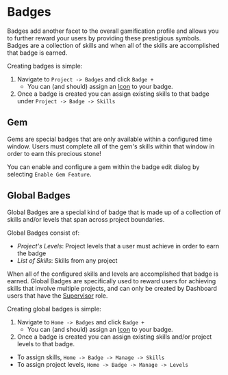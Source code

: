 # Badges

Badges add another facet to the overall gamification profile and allows you to further reward your users by providing these prestigious symbols. 
Badges are a collection of skills and when all of the skills are accomplished that badge is earned. 

Creating badges is simple: 
1. Navigate to ``Project -> Badges`` and click ``Badge +``
   - You can (and should) assign an [Icon](/dashboard/user-guide/icons.html) to your badge.
1. Once a badge is created you can assign existing skills to that badge under ``Project -> Badge -> Skills``
 
## Gem

Gems are special badges that are only available within a configured time window. 
Users must complete all of the gem's skills within that window in order to earn this precious stone!  

You can enable and configure a gem within the badge edit dialog by selecting ``Enable Gem Feature``. 


## Global Badges

Global Badges are a special kind of badge that is made up of a collection of skills and/or levels that span across project boundaries.  

Global Badges consist of:
- *Project's Levels*: Project levels that a user must achieve in order to earn the badge
- *List of Skills*: Skills from any project
 
When all of the configured skills and levels are accomplished that badge is earned.
Global Badges are specifically used to reward users for achieving skills that involve multiple projects, 
and can only be created by Dashboard users that have the [Supervisor](/dashboard/user-guide/users.html#user-roles) role.  

Creating global badges is simple: 
1. Navigate to ``Home -> Badges`` and click ``Badge +``
   - You can (and should) assign an [Icon](/dashboard/user-guide/icons.html) to your badge.
1. Once a badge is created you can assign existing skills and/or project levels to that badge.  
  - To assign skills,  ``Home -> Badge -> Manage -> Skills``
  - To assign project levels,  ``Home -> Badge -> Manage -> Levels``
